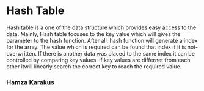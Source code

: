 # Hash Table
Hash table is a one of the data structure which provides easy access to the data. Mainly, Hash table focuses to the key value which will gives the parameter to the hash function. After all, hash function will generate a index for the array. The value which is required can be found that index if it is not-overwritten. If there is another data was placed to the same index it can be controlled by comparing key values. if key values are differnet from each other itwill linearly search the correct key to reach the required value.
### Hamza Karakus